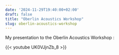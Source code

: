 ```yaml
---
date: '2024-11-29T19:40:00+02:00'
draft: false
title: "Oberlin Acoustics Workshop"
slug: oberlin-acoustics-workshop
---
```


My presentation to the Oberlin Acoustics Workshop :

{{< youtube UK0VJjnZb_8 >}}